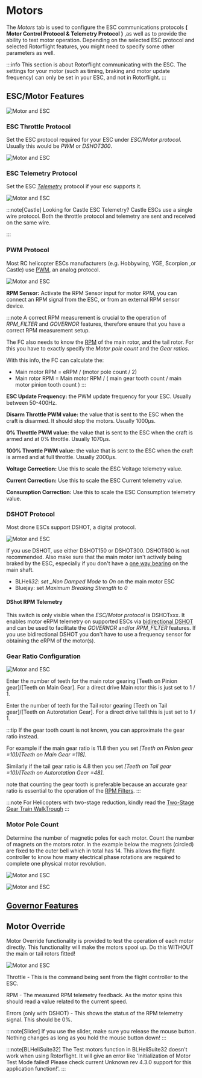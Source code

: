 # Motors

The _Motors_ tab is used to configure the ESC communications protocols **( Motor Control Protocol & Telemetry Protocol )** ,as well as to provide the ability to test motor operation. Depending on the selected ESC protocol and selected Rotorflight features, you might need to specify some other parameters as well.

:::info
This section is about Rotorflight communicating with the ESC. The settings for your motor (such as timing, braking and motor update frequency) can only be set in your ESC, and not in Rotorflight.
:::

## ESC/Motor Features

![Motor and ESC](../img/motor-main.png)

### ESC Throttle Protocol

Set the ESC protocol required for your ESC under _ESC/Motor protocol_. Usually this would be _PWM_ or _DSHOT300_.

![Motor and ESC](../img/motor-protocol.png)

### ESC Telemetry Protocol

Set the ESC [_Telemetry_](../../setup/esc-telemetry.mdx) protocol if your esc supports it.

![Motor and ESC](../img/motor-telem.png)

:::note[Castle]
Looking for Castle ESC Telemetry? Castle ESCs use a single wire protocol. Both the throttle protocol and telemetry are sent and received on the same wire.

:::

### PWM Protocol

Most RC helicopter ESCs manufacturers (e.g. Hobbywing, YGE, Scorpion ,or Castle) use [PWM](https://en.wikipedia.org/wiki/Servo_control), an analog protocol.

![Motor and ESC](../img/motor-pwm.png)

**RPM Sensor:** Activate the RPM Sensor input for motor RPM, you can connect an RPM signal from the ESC, or from an external RPM sensor device.

:::note
A correct RPM measurement is crucial to the operation of _RPM_FILTER_ and _GOVERNOR_ features, therefore ensure that you have a correct RPM measurement setup.

The FC also needs to know the [RPM](../../setup/rpm-measurement.mdx) of the main rotor, and the tail rotor. For this you have to exactly specify the _Motor pole count_ and the _Gear ratios_.

With this info, the FC can calculate the:

- Main motor RPM = eRPM / (motor pole count / 2)
- Main rotor RPM = Main motor RPM / ( main gear tooth count / main motor pinion tooth count )
  :::

**ESC Update Frequency:** the PWM update frequency for your ESC. Usually between 50-400Hz.

**Disarm Throttle PWM value:** the value that is sent to the ESC when the craft is disarmed. It should stop the motors. Usually 1000µs.

**0% Throttle PWM value:** the value that is sent to the ESC when the craft is armed and at 0% throttle. Usually 1070µs.

**100% Throttle PWM value:** the value that is sent to the ESC when the craft is armed and at full throttle. Usually 2000µs.

**Voltage Correction:** Use this to scale the ESC Voltage telemetry value.

**Current Correction:** Use this to scale the ESC Current telemetry value.

**Consumption Correction:** Use this to scale the ESC Consumption telemetry value.

### DSHOT Protocol

Most drone ESCs support DSHOT, a digital protocol.

![Motor and ESC](../img/motor-dshot.png)

If you use DSHOT, use either DSHOT150 or DSHOT300. DSHOT600 is not recommended. Also make sure that the main motor isn't actively being braked by the ESC, especially if you don't have a [one way bearing](https://youtu.be/ahWzhT5Bn28) on the main shaft.

- BLHeli*32: set \_Non Damped Mode* to _On_ on the main motor ESC
- Bluejay: set _Maximum Breaking Strength_ to _0_

#### DShot RPM Telemetry

This switch is only visible when the _ESC/Motor protocol_ is DSHOTxxx. It enables motor eRPM telemetry on supported ESCs via [bidirectional DSHOT](../../setup/rpm-measurement.mdx#bi-directional-dshot) and can be used to facilitate the _GOVERNOR_ and/or _RPM_FILTER_ features. If you use bidirectional DSHOT you don't have to use a frequency sensor for obtaining the eRPM of the motor(s).

### Gear Ratio Configuration

![Motor and ESC](../img/motor-gear-ratio.png)

Enter the number of teeth for the main rotor gearing [Teeth on Pinion gear]/[Teeth on Main Gear]. For a direct drive Main rotor this is just set to 1 / 1.

Enter the number of teeth for the Tail rotor gearing [Teeth on Tail gear]/[Teeth on Autorotation Gear]. For a direct drive tail this is just set to 1 / 1.

:::tip
If the gear tooth count is not known, you can approximate the gear ratio instead.

For example if the main gear ratio is 11.8 then you set _[Teeth on Pinion gear =10]/[Teeth on Main Gear =118]_.

Similarly if the tail gear ratio is 4.8 then you set _[Teeth on Tail gear =10]/[Teeth on Autorotation Gear =48]_.

note that counting the gear tooth is preferable because an accurate gear ratio is essential to the operation of the [RPM Filters](../../setup/rpm-filters.md).
:::

:::note
For Helicopters with two-stage reduction, kindly read the [Two-Stage Gear Train WalkTrough](../../setup/two-stage-gear-train-ratios.mdx)
:::

### Motor Pole Count

Determine the number of magnetic poles for each motor. Count the number of magnets on the motors rotor. In the example below the magnets (circled) are fixed to the outer bell which in total has 14. This allows the flight controller to know how many electrical phase rotations are required to complete one physical motor revolution.

![Motor and ESC](../img/motor-pole-count-1.png)

![Motor and ESC](../img/motor-pole-count-2.png)

## [Governor Features](../../setup/governor.md#governor-mode)

## Motor Override

Motor Override functionality is provided to test the operation of each motor directly. This functionality will make the motors spool up. Do this WITHOUT the main or tail rotors fitted!

![Motor and ESC](../img/motor-6.png)

Throttle - This is the command being sent from the flight controller to the ESC.

RPM - The measured RPM telemetry feedback. As the motor spins this should read a value related to the current speed.

Errors (only with DSHOT) - This shows the status of the RPM telemetry signal. This should be 0%.

:::note[Slider]
If you use the slider, make sure you release the mouse button. Nothing changes as long as you hold the mouse button down!
:::

:::note[BLHeliSuite32]
The Test motors function in BLHeliSuite32 doesn't work when using Rotorflight. It will give an error like 'Initialization of Motor Test Mode failed! Please check current Unknown rev 4.3.0 support for this application function!'.
:::
